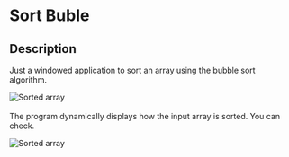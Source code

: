 # Sort Buble
## Description
Just a windowed application to sort an array using the bubble sort algorithm.

![Sorted array](../master/img/Sorted.png) <br /><br />
The program dynamically displays how the input array is sorted. You can check.

![Sorted array](../master/img/InProcess.png)

